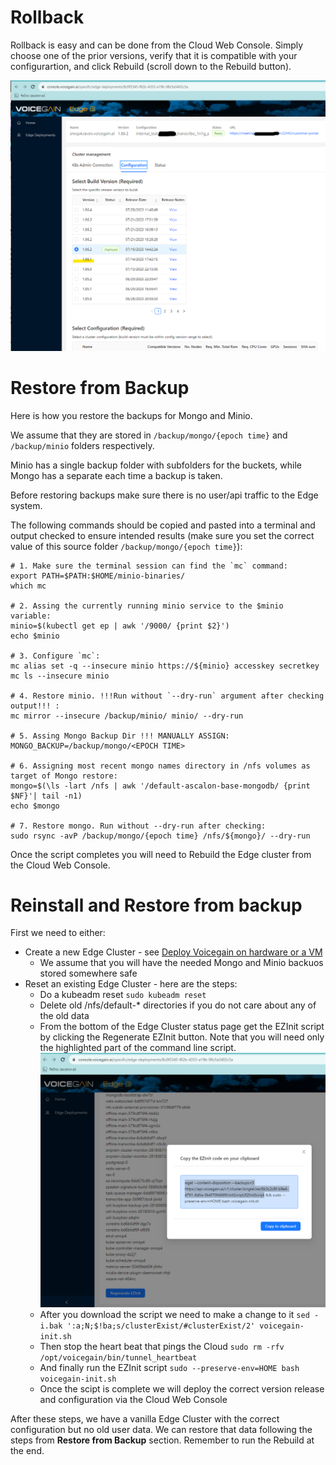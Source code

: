 # Rollback

Rollback is easy and can be done from the Cloud Web Console. Simply choose one of the prior versions, verify that it is compatible with your configurartion, and click Rebuild (scroll down to the Rebuild button).


![Rollback to previous version](./EDGE-Rollback.png)


# Restore from Backup
Here is how you restore the backups for Mongo and Minio.

We assume that they are stored in `/backup/mongo/{epoch time}` and `/backup/minio` folders respectively.

Minio has a single backup folder with subfolders for the buckets, while Mongo has a separate each time a backup is taken.

Before restoring backups make sure there is no user/api traffic to the Edge system.

The following commands should be copied and pasted into a terminal and output checked to ensure intended results (make sure you set the correct value of this source folder `/backup/mongo/{epoch time}`):

```
# 1. Make sure the terminal session can find the `mc` command:
export PATH=$PATH:$HOME/minio-binaries/
which mc

# 2. Assing the currently running minio service to the $minio variable:
minio=$(kubectl get ep | awk '/9000/ {print $2}')
echo $minio

# 3. Configure `mc`:
mc alias set -q --insecure minio https://${minio} accesskey secretkey                                               
mc ls --insecure minio

# 4. Restore minio. !!!Run without `--dry-run` argument after checking output!!! :
mc mirror --insecure /backup/minio/ minio/ --dry-run

# 5. Assing Mongo Backup Dir !!! MANUALLY ASSIGN: 
MONGO_BACKUP=/backup/mongo/<EPOCH TIME>

# 6. Assigning most recent mongo names directory in /nfs volumes as target of Mongo restore:
mongo=$(\ls -lart /nfs | awk '/default-ascalon-base-mongodb/ {print $NF}'| tail -n1)
echo $mongo

# 7. Restore mongo. Run without --dry-run after checking:
sudo rsync -avP /backup/mongo/{epoch time} /nfs/${mongo}/ --dry-run
```

Once the script completes you will need to Rebuild the Edge cluster from the Cloud Web Console.

# Reinstall and Restore from backup

First we need to either:
* Create a new Edge Cluster - see [Deploy Voicegain on hardware or a VM](../edge-on-hardware/Edge_Deploy.md)
  * We assume that you will have the needed Mongo and Minio backuos stored somewhere safe  
* Reset an existing Edge Cluster - here are the steps:
  *   Do a kubeadm reset `sudo kubeadm reset`
  *   Delete old /nfs/default-* directories if you do not care about any of the old data
  *   From the bottom of the Edge Cluster status page get the EZInit script by clicking the Regenerate EZInit button. Note that you will need only the highlighted part of the command line script. ![Regenerate EZInit](./Regenerate-EZInit.png)
  *   After you download the script we need to make a change to it `sed -i.bak ':a;N;$!ba;s/clusterExist/#clusterExist/2' voicegain-init.sh`
  *   Then stop the heart beat that pings the Cloud `sudo rm -rfv /opt/voicegain/bin/tunnel_heartbeat`
  *   And finally run the EZInit script `sudo --preserve-env=HOME bash voicegain-init.sh`
  *   Once the scipt is complete we will deploy the correct version release and configuration via the Cloud Web Console
 
After these steps, we have a vanilla Edge Cluster with the correct configuration but no old user data.
We can restore that data following the steps from **Restore from Backup** section. Remember to run the Rebuild at the end.


